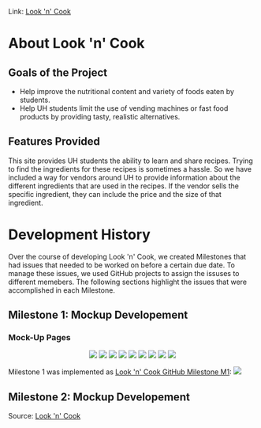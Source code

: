 Link: <a href="http://look-n-cook.meteorapp.com/#/">Look 'n' Cook</a>

# About Look 'n' Cook

## Goals of the Project

<ul>
  <li>Help improve the nutritional content and variety of foods eaten by students.</li>
  <li>Help UH students limit the use of vending machines or fast food products by providing tasty, realistic alternatives.</li>
</ul>

## Features Provided

This site provides UH students the ability to learn and share recipes. Trying to find the ingredients for these recipes is sometimes a hassle. So we have included a way for vendors around UH to provide information about the different ingredients that are used in the recipes. If the vendor sells the specific ingredient, they can include the price and the size of that ingredient.

# Development History
Over the course of developing Look 'n' Cook, we created Milestones that had issues that needed to be worked on before a certain due date. To manage these issues, we used GitHub projects to assign the issuses to different memebers. The following sections highlight the issues that were accomplished in each Milestone.  

## Milestone 1: Mockup Developement 

### Mock-Up Pages
<center>
  <div class = "ui small images">
    <img src="doc/page01.jpg">
    <img src="doc/page02.jpg">
    <img src="doc/page03.jpg">
    <img src="doc/page04.jpg">
    <img src="doc/page05.jpg">
    <img src="doc/page06.jpg">
    <img src="doc/page07.jpg">
    <img src="doc/page08.jpg">
    <img src="doc/page09.jpg">
  </div>
</center>

Milestone 1 was implemented as <a href="https://github.com/look-n-cook/Look-n-Cook/projects/1">Look 'n' Cook GitHub Milestone M1</a>:
<img medium centered src="doc/M1Board.PNG">

## Milestone 2: Mockup Developement 


Source: <a href="https://github.com/uhrecipes"><i class="large github icon"></i>Look 'n' Cook</a>


